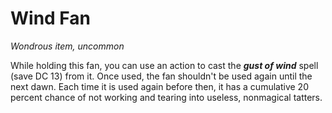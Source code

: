 # Wind Fan 
_Wondrous item, uncommon_ 

While holding this fan, you can use an action to cast the **_gust of wind_** spell (save DC 13) from it. Once used, the fan shouldn't be used again until the next dawn. Each time it is used again before then, it has a cumulative 20 percent chance of not working and tearing into useless, nonmagical tatters. 
